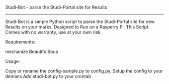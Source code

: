 Studi-Bot - parse the Studi-Portal site for Results

---

Studi-Bot is a simple Python script to parse the Studi-Portal site for new Results on your marks. Designed to Run on a Rasperry Pi.
This Script Comes with no warranty, use at your own risk.

Requirements:

mechanize
BeautifulSoup

Usage:

Copy or rename the config-sample.py to config.py.
Setup the config to your demans
Add studi-bot.py to your crontab